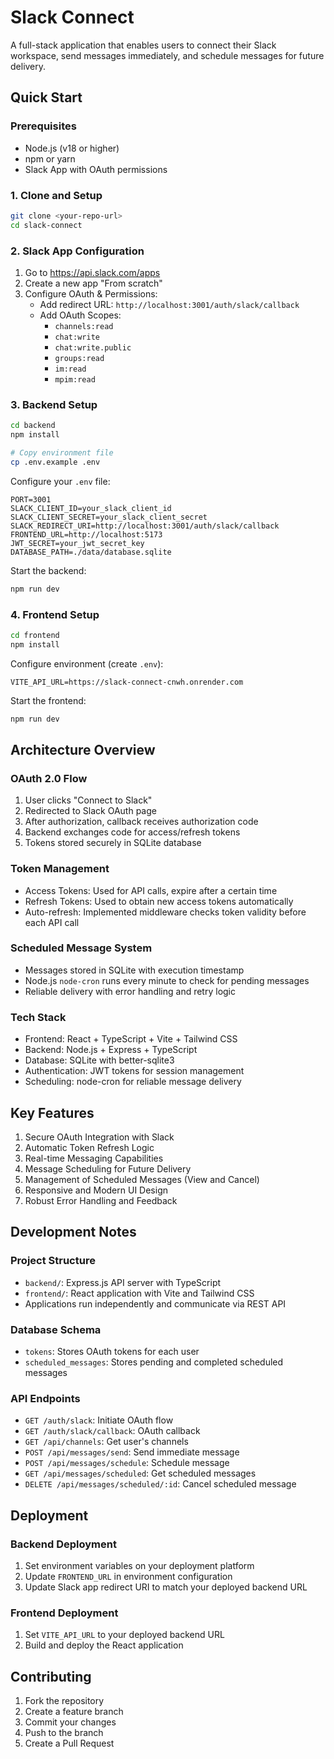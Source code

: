 # Slack Connect

A full-stack application that enables users to connect their Slack workspace, send messages immediately, and schedule messages for future delivery.

## Quick Start

### Prerequisites

- Node.js (v18 or higher)
- npm or yarn
- Slack App with OAuth permissions

### 1. Clone and Setup

```bash
git clone <your-repo-url>
cd slack-connect
```

### 2. Slack App Configuration

1. Go to https://api.slack.com/apps
2. Create a new app "From scratch"
3. Configure OAuth & Permissions:
   - Add redirect URL: `http://localhost:3001/auth/slack/callback`
   - Add OAuth Scopes:
     - `channels:read`
     - `chat:write`
     - `chat:write.public`
     - `groups:read`
     - `im:read`
     - `mpim:read`

### 3. Backend Setup

```bash
cd backend
npm install

# Copy environment file
cp .env.example .env
```

Configure your `.env` file:

```env
PORT=3001
SLACK_CLIENT_ID=your_slack_client_id
SLACK_CLIENT_SECRET=your_slack_client_secret
SLACK_REDIRECT_URI=http://localhost:3001/auth/slack/callback
FRONTEND_URL=http://localhost:5173
JWT_SECRET=your_jwt_secret_key
DATABASE_PATH=./data/database.sqlite
```

Start the backend:

```bash
npm run dev
```

### 4. Frontend Setup

```bash
cd frontend
npm install
```

Configure environment (create `.env`):

```env
VITE_API_URL=https://slack-connect-cnwh.onrender.com
```

Start the frontend:

```bash
npm run dev
```

## Architecture Overview

### OAuth 2.0 Flow

1. User clicks "Connect to Slack"
2. Redirected to Slack OAuth page
3. After authorization, callback receives authorization code
4. Backend exchanges code for access/refresh tokens
5. Tokens stored securely in SQLite database

### Token Management

- Access Tokens: Used for API calls, expire after a certain time
- Refresh Tokens: Used to obtain new access tokens automatically
- Auto-refresh: Implemented middleware checks token validity before each API call

### Scheduled Message System

- Messages stored in SQLite with execution timestamp
- Node.js `node-cron` runs every minute to check for pending messages
- Reliable delivery with error handling and retry logic

### Tech Stack

- Frontend: React + TypeScript + Vite + Tailwind CSS
- Backend: Node.js + Express + TypeScript
- Database: SQLite with better-sqlite3
- Authentication: JWT tokens for session management
- Scheduling: node-cron for reliable message delivery

## Key Features

1. Secure OAuth Integration with Slack
2. Automatic Token Refresh Logic
3. Real-time Messaging Capabilities
4. Message Scheduling for Future Delivery
5. Management of Scheduled Messages (View and Cancel)
6. Responsive and Modern UI Design
7. Robust Error Handling and Feedback

## Development Notes

### Project Structure

- `backend/`: Express.js API server with TypeScript
- `frontend/`: React application with Vite and Tailwind CSS
- Applications run independently and communicate via REST API

### Database Schema

- `tokens`: Stores OAuth tokens for each user
- `scheduled_messages`: Stores pending and completed scheduled messages

### API Endpoints

- `GET /auth/slack`: Initiate OAuth flow
- `GET /auth/slack/callback`: OAuth callback
- `GET /api/channels`: Get user's channels
- `POST /api/messages/send`: Send immediate message
- `POST /api/messages/schedule`: Schedule message
- `GET /api/messages/scheduled`: Get scheduled messages
- `DELETE /api/messages/scheduled/:id`: Cancel scheduled message

## Deployment

### Backend Deployment

1. Set environment variables on your deployment platform
2. Update `FRONTEND_URL` in environment configuration
3. Update Slack app redirect URI to match your deployed backend URL

### Frontend Deployment

1. Set `VITE_API_URL` to your deployed backend URL
2. Build and deploy the React application

## Contributing

1. Fork the repository
2. Create a feature branch
3. Commit your changes
4. Push to the branch
5. Create a Pull Request